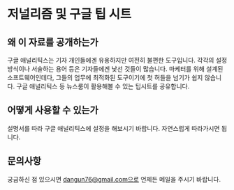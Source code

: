 # 저널리즘 및 구글 팁 시트
## 왜 이 자료를 공개하는가
구글 애널리틱스는 기자 개인들에겐 유용하지만 여전히 불편한 도구입니다. 각각의 설정 방식이나 서술하는 용어 등은 기자들에겐 낯선 것들이 많습니다. 마케터를 위해 설계된 소프트웨어인데다, 그들의 업무에 최적화된 도구이기에 첫 허들을 넘기가 쉽지 않습니다. 
구글 애널리틱스 등 뉴스룸이 활용해볼 수 있는 팁시트를 공유합니다. 
## 어떻게 사용할 수 있는가
설명서를 따라 구글 애널리틱스에 설정을 해보시기 바랍니다. 자연스럽게 따라가시면 됩니다. 
## 문의사항
궁금하신 점 있으시면 dangun76@gmail.com으로 언제든 메일을 주시기 바랍니다. 
